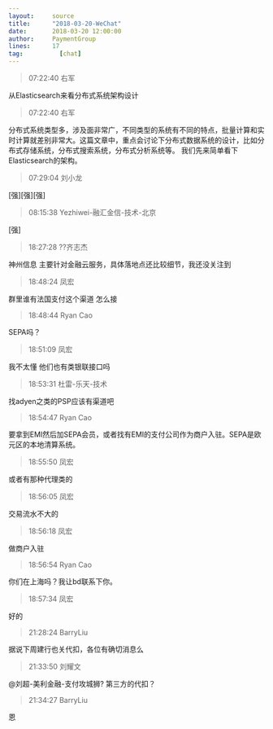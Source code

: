 ```yaml
---
layout:     source 
title:      "2018-03-20-WeChat"
date:       2018-03-20 12:00:00
author:     PaymentGroup
lines:      17 
tag:		  [chat]
---
```

> 07:22:40  右军  
   
从Elasticsearch来看分布式系统架构设计  
   
> 07:22:40  右军  
   
分布式系统类型多，涉及面非常广，不同类型的系统有不同的特点，批量计算和实时计算就差别非常大。这篇文章中，重点会讨论下分布式数据系统的设计，比如分布式存储系统，分布式搜索系统，分布式分析系统等。 我们先来简单看下Elasticsearch的架构。  
   
> 07:29:04  刘小龙  
   
[强][强][强]  
   
> 08:15:38  Yezhiwei-融汇金信-技术-北京  
   
[强]  
   
> 18:27:28  ??齐志杰  
   
神州信息 主要针对金融云服务，具体落地点还比较细节，我还没关注到  
   
> 18:48:24  凤宏  
   
群里谁有法国支付这个渠道 怎么接  
   
> 18:48:44  Ryan Cao  
   
SEPA吗？  
   
> 18:51:09  凤宏  
   
我不太懂 他们也有类银联接口吗  
   
> 18:53:31  杜雷-乐天-技术  
   
找adyen之类的PSP应该有渠道吧  
   
> 18:54:47  Ryan Cao  
   
要拿到EMI然后加SEPA会员，或者找有EMI的支付公司作为商户入驻。SEPA是欧元区的本地清算系统。  
   
> 18:55:50  凤宏  
   
或者有那种代理类的  
   
> 18:56:05  凤宏  
   
交易流水不大的  
   
> 18:56:18  凤宏  
   
做商户入驻  
   
> 18:56:54  Ryan Cao  
   
你们在上海吗？我让bd联系下你。  
   
> 18:57:34  凤宏  
   
好的  
   
> 21:28:24  BarryLiu  
   
据说下周建行也关代扣，各位有确切消息么  
   
> 21:33:50  刘耀文  
   
@刘超-美利金融-支付攻城狮? 第三方的代扣？  
   
> 21:34:27  BarryLiu  
   
恩  
   
